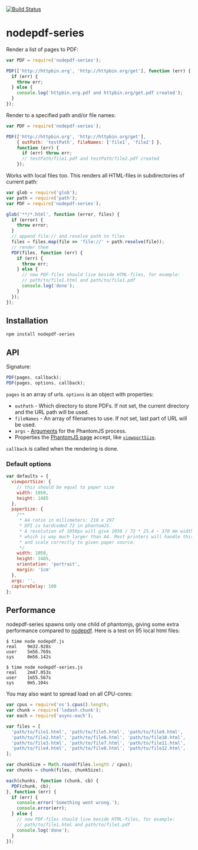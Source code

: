 [![Build Status](https://travis-ci.org/arve0/nodepdf-series.svg?branch=v0.0.3)](https://travis-ci.org/arve0/nodepdf-series)
# nodepdf-series

Render a list of pages to PDF:

```js
var PDF = require('nodepdf-series');

PDF(['http://httpbin.org', 'http://httpbin.org/get'], function (err) {
  if (err) {
    throw err;
  } else {
    console.log('httpbin.org.pdf and httpbin.org/get.pdf created');
  }
});
```

Render to a specified path and/or file names:

```js
var PDF = require('nodepdf-series');

PDF(['http://httpbin.org', 'http://httpbin.org/get'],
    { outPath: 'testPath', fileNames: ['file1', 'file2'] },
    function (err) {
      if (err) throw err;
      // testPath/file1.pdf and testPath/file2.pdf created
    });
```

Works with local files too. This renders all HTML-files in subdirectories of current path:

```js
var glob = require('glob');
var path = require('path');
var PDF = require('nodepdf-series');

glob('**/*.html', function (error, files) {
  if (error) {
    throw error;
  }
  // append file:// and resolve path to files
  files = files.map(file => 'file://' + path.resolve(file));
  // render them
  PDF(files, function (err) {
    if (err) {
      throw err;
    } else {
      // now PDF-files should live beside HTML-files, for example:
      // path/to/file1.html and path/to/file1.pdf
      console.log('done');
    }
  });
});
```

## Installation
```
npm install nodepdf-series
```

## API

Signature:

```js
PDF(pages, callback);
PDF(pages, options, callback);
```

`pages` is an array of urls.
`options` is an object with properties:

- `outPath` - Which directory to store PDFs. If not set, the current directory and the URL path will be used.
- `fileNames` - An array of filenames to use. If not set, last part of URL will be used.
- `args` - [Arguments](http://phantomjs.org/api/command-line.html) for the PhantomJS process.
- Properties the [PhantomJS page](http://phantomjs.org/api/webpage/) accept, like [`viewportSize`](http://phantomjs.org/api/webpage/property/viewport-size.html).

`callback` is called when the rendering is done.

### Default options
```js
var defaults = {
  viewportSize: {
    // this should be equal to paper size
    width: 1050,
    height: 1485
  },
  paperSize: {
    /**
     * A4 ratio in millimeters: 210 x 297
     * DPI is hardcoded 72 in phantomJS.
     * A resolution of 1050px will give 1050 / 72 * 25.4 ~ 370 mm width,
     * which is way much larger than A4. Most printers will handle this,
     * and scale correctly to given paper source.
     */
    width: 1050,
    height: 1485,
    orientation: 'portrait',
    margin: '1cm'
  },
  args: '',
  captureDelay: 100
};
```

## Performance
nodepdf-series spawns only one child of phantomjs, giving some
extra performance compared to [nodepdf](https://github.com/TJkrusinski/NodePDF).
Here is a test on 95 local html files:

```shell
$ time node nodepdf.js
real    9m32.928s
user    5m56.769s
sys     0m56.142s

$ time node nodepdf-series.js
real    2m47.053s
user    1m55.567s
sys     0m5.104s
```

You may also want to spread load on all CPU-cores:

```js
var cpus = require('os').cpus().length;
var chunk = require('lodash.chunk');
var each = require('async-each');

var files = [
  'path/to/file1.html', 'path/to/file5.html', 'path/to/file9.html',
  'path/to/file2.html', 'path/to/file6.html', 'path/to/file10.html',
  'path/to/file3.html', 'path/to/file7.html', 'path/to/file11.html',
  'path/to/file4.html', 'path/to/file8.html', 'path/to/file12.html',
];

var chunkSize = Math.round(files.length / cpus);
var chunks = chunk(files, chunkSize);

each(chunks, function (chunk, cb) {
  PDF(chunk, cb);
}, function (err) {
  if (err) {
    console.error('Something went wrong.');
    console.error(err);
  } else {
    // now PDF-files should live beside HTML-files, for example:
    // path/to/file1.html and path/to/file1.pdf
    console.log('done');
  }
});
```

